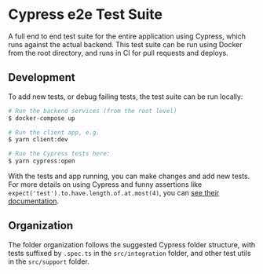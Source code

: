 # Cypress e2e Test Suite

A full end to end test suite for the entire application using Cypress, which runs against the actual backend. This test suite can be run using Docker from the root directory, and runs in CI for pull requests and deploys.

## Development

To add new tests, or debug failing tests, the test suite can be run locally:

```bash
# Run the backend services (from the root level)
$ docker-compose up

# Run the client app, e.g.
$ yarn client:dev

# Run the Cypress tests here:
$ yarn cypress:open
```

With the tests and app running, you can make changes and add new tests. For more details on using Cypress and funny assertions like `expect('test').to.have.length.of.at.most(4)`, you can [see their documentation](https://docs.cypress.io/guides/overview/why-cypress.html).

## Organization

The folder organization follows the suggested Cypress folder structure, with tests suffixed by `.spec.ts` in the `src/integration` folder, and other test utils in the `src/support` folder.
